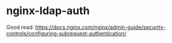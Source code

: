 nginx-ldap-auth
=====================








Good read:
https://docs.nginx.com/nginx/admin-guide/security-controls/configuring-subrequest-authentication/
